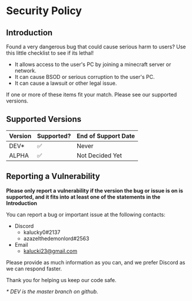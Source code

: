 # Security Policy

## Introduction

Found a very dangerous bug that could cause serious harm to users? Use this little checklist to see if its lethal!

- It allows access to the user's PC by joining a minecraft server or network.
- It can cause BSOD or serious corruption to the user's PC.
- It can cause a lawsuit or other legal issue.

If one or more of these items fit your match. Please see our supported versions.

## Supported Versions

| Version 	| Supported? 	| End of Support Date 	|
|---------	|------------	|---------------------	|
| DEV\*     |  ✅       	| Never               	|
| ALPHA   	|  ✅        	| Not Decided Yet     	|


## Reporting a Vulnerability

**Please only report a vulnerability if the version the bug or issue is on is supported, and it fits into at least one of the statements in the Introduction**

You can report a bug or important issue at the following contacts:

- Discord
  + kalucky0#2137
  + azazelthedemonlord#2563
- Email
  + kalucki23@gmail.com

Please provide as much information as you can, and we prefer Discord as we can respond faster.

Thank you for helping us keep our code safe.

*\* DEV is the master branch on github.*
